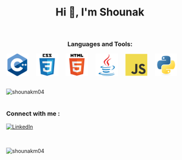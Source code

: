 <h1 align="center">Hi 👋, I'm Shounak</h1>

<br>

<h3 align="center">Languages and Tools:</h3>

<div align="center" style="display: flex; gap: 20px;">
  <img src="https://raw.githubusercontent.com/devicons/devicon/master/icons/cplusplus/cplusplus-original.svg" alt="cplusplus" width="60" height="60"/>
  <img src="https://raw.githubusercontent.com/devicons/devicon/master/icons/css3/css3-original-wordmark.svg" alt="css3" width="60" height="60"/>
  <img src="https://raw.githubusercontent.com/devicons/devicon/master/icons/html5/html5-original-wordmark.svg" alt="html5" width="60" height="60"/>
  <img src="https://raw.githubusercontent.com/devicons/devicon/master/icons/java/java-original.svg" alt="java" width="60" height="60"/>
  <img src="https://raw.githubusercontent.com/devicons/devicon/master/icons/javascript/javascript-original.svg" alt="javascript" width="60" height="60"/>
  <img src="https://raw.githubusercontent.com/devicons/devicon/master/icons/python/python-original.svg" alt="python" width="60" height="60"/>
</div>




<br/>
<br/>
<div
<a href="https://github.com/ShounakM04">
  <img width = "400" height="180" src="https://github-readme-stats.vercel.app/api/top-langs?username=shounakm04&show_icons=true&locale=en&layout=compact" alt="shounakm04" />
</a>
</div>

<br>

### Connect with me :
[<img alt="LinkedIn" src="https://img.shields.io/badge/LinkedIn-0077B5?style=for-the-badge&logo=linkedin&color=lightgreen&logoColor=black" />](https://www.linkedin.com/in/shounak-mulay-7076b9255/)
<br>
<br>
<br>
<p align="left"> <img src="https://komarev.com/ghpvc/?username=shounakm04&label=Profile%20views&color=0e75b6&style=flat" alt="shounakm04" /> </p>
